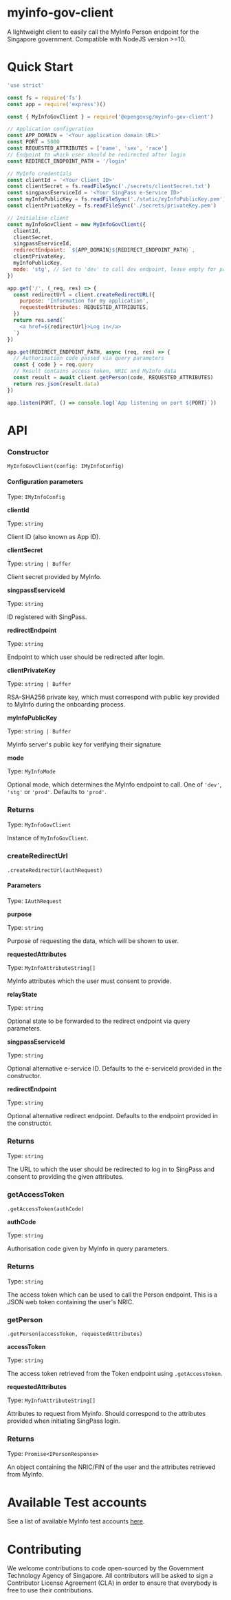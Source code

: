 # myinfo-gov-client

A lightweight client to easily call the MyInfo Person endpoint for the Singapore government. Compatible with NodeJS version >=10.

# Quick Start

```javascript
'use strict'

const fs = require('fs')
const app = require('express')()

const { MyInfoGovClient } = require('@opengovsg/myinfo-gov-client')

// Application configuration
const APP_DOMAIN = '<Your application domain URL>'
const PORT = 5000
const REQUESTED_ATTRIBUTES = ['name', 'sex', 'race']
// Endpoint to which user should be redirected after login
const REDIRECT_ENDPOINT_PATH = '/login'

// MyInfo credentials
const clientId = '<Your Client ID>'
const clientSecret = fs.readFileSync('./secrets/clientSecret.txt')
const singpassEserviceId = '<Your SingPass e-Service ID>'
const myInfoPublicKey = fs.readFileSync('./static/myInfoPublicKey.pem')
const clientPrivateKey = fs.readFileSync('./secrets/privateKey.pem')

// Initialise client
const myInfoGovClient = new MyInfoGovClient({
  clientId,
  clientSecret,
  singpassEserviceId,
  redirectEndpoint: `${APP_DOMAIN}${REDIRECT_ENDPOINT_PATH}`,
  clientPrivateKey,
  myInfoPublicKey,
  mode: 'stg', // Set to 'dev' to call dev endpoint, leave empty for prod
})

app.get('/', (_req, res) => {
  const redirectUrl = client.createRedirectURL({
    purpose: 'Information for my application',
    requestedAttributes: REQUESTED_ATTRIBUTES,
  })
  return res.send(`
    <a href=${redirectUrl}>Log in</a>
  `)
})

app.get(REDIRECT_ENDPOINT_PATH, async (req, res) => {
  // Authorisation code passed via query parameters
  const { code } = req.query
  // Result contains access token, NRIC and MyInfo data
  const result = await client.getPerson(code, REQUESTED_ATTRIBUTES)
  return res.json(result.data)
})

app.listen(PORT, () => console.log(`App listening on port ${PORT}`))
```

# API

### Constructor

```
MyInfoGovClient(config: IMyInfoConfig)
```

#### Configuration parameters

Type: `IMyInfoConfig`

**clientId**

Type: `string`

Client ID (also known as App ID).

**clientSecret**

Type: `string | Buffer`

Client secret provided by MyInfo.

**singpassEserviceId**

Type: `string`

ID registered with SingPass.

**redirectEndpoint**

Type: `string`

Endpoint to which user should be redirected after login.

**clientPrivateKey**

Type: `string | Buffer`

RSA-SHA256 private key, which must correspond with public key provided to MyInfo during the onboarding process.

**myInfoPublicKey**

Type: `string | Buffer`

MyInfo server's public key for verifying their signature

**mode**

Type: `MyInfoMode`

Optional mode, which determines the MyInfo endpoint to call. One of `'dev'`, `'stg'` or `'prod'`. Defaults to `'prod'`.

### Returns

Type: `MyInfoGovClient`

Instance of `MyInfoGovClient`.

### createRedirectUrl

```
.createRedirectUrl(authRequest)
```

#### Parameters

Type: `IAuthRequest`

**purpose**

Type: `string`

Purpose of requesting the data, which will be shown to user.

**requestedAttributes**

Type: `MyInfoAttributeString[]`

MyInfo attributes which the user must consent to provide.

**relayState**

Type: `string`

Optional state to be forwarded to the redirect endpoint via query parameters.

**singpassEserviceId**

Type: `string`

Optional alternative e-service ID. Defaults to the e-serviceId provided in the constructor.

**redirectEndpoint**

Type: `string`

Optional alternative redirect endpoint. Defaults to the endpoint provided in the constructor.

### Returns

Type: `string`

The URL to which the user should be redirected to log in to SingPass and consent to providing the given attributes.

### getAccessToken

```
.getAccessToken(authCode)
```

**authCode**

Type: `string`

Authorisation code given by MyInfo in query parameters.

### Returns

Type: `string`

The access token which can be used to call the Person endpoint. This is a JSON web token containing the user's NRIC.

### getPerson

```
.getPerson(accessToken, requestedAttributes)
```

**accessToken**

Type: `string`

The access token retrieved from the Token endpoint using `.getAccessToken`.

**requestedAttributes**

Type: `MyInfoAttributeString[]`

Attributes to request from Myinfo. Should correspond to the attributes provided when initiating SingPass login.

### Returns

Type: `Promise<IPersonResponse>`

An object containing the NRIC/FIN of the user and the attributes retrieved from MyInfo.

# Available Test accounts

See a list of available MyInfo test accounts [here](docs/TESTACCOUNTS.md).

# Contributing

We welcome contributions to code open-sourced by the Government Technology
Agency of Singapore. All contributors will be asked to sign a Contributor
License Agreement (CLA) in order to ensure that everybody is free to use their
contributions.
